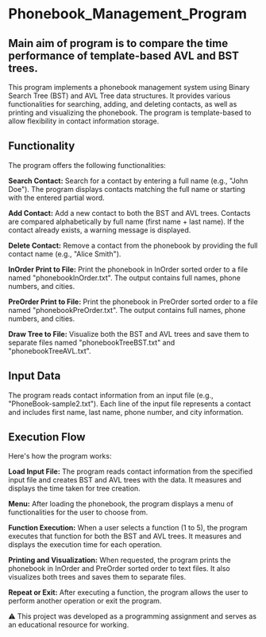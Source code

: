 # Phonebook_Management_Program

## Main aim of program is to compare the time performance of template-based AVL and BST trees.

This program implements a phonebook management system using Binary Search Tree (BST) and AVL Tree data structures. It provides various functionalities for searching, adding, and deleting contacts, as well as printing and visualizing the phonebook. The program is template-based to allow flexibility in contact information storage.

## Functionality
The program offers the following functionalities:

**Search Contact:** Search for a contact by entering a full name (e.g., "John Doe"). The program displays contacts matching the full name or starting with the entered partial word.

**Add Contact:** Add a new contact to both the BST and AVL trees. Contacts are compared alphabetically by full name (first name + last name). If the contact already exists, a warning message is displayed.

**Delete Contact:** Remove a contact from the phonebook by providing the full contact name (e.g., "Alice Smith").

**InOrder Print to File:** Print the phonebook in InOrder sorted order to a file named "phonebookInOrder.txt". The output contains full names, phone numbers, and cities.

**PreOrder Print to File:** Print the phonebook in PreOrder sorted order to a file named "phonebookPreOrder.txt". The output contains full names, phone numbers, and cities.

**Draw Tree to File:** Visualize both the BST and AVL trees and save them to separate files named "phonebookTreeBST.txt" and "phonebookTreeAVL.txt".

## Input Data
The program reads contact information from an input file (e.g., "PhoneBook-sample2.txt"). Each line of the input file represents a contact and includes first name, last name, phone number, and city information.

## Execution Flow
Here's how the program works:

**Load Input File:** The program reads contact information from the specified input file and creates BST and AVL trees with the data. It measures and displays the time taken for tree creation.

**Menu:** After loading the phonebook, the program displays a menu of functionalities for the user to choose from.

**Function Execution:** When a user selects a function (1 to 5), the program executes that function for both the BST and AVL trees. It measures and displays the execution time for each operation.

**Printing and Visualization:** When requested, the program prints the phonebook in InOrder and PreOrder sorted order to text files. It also visualizes both trees and saves them to separate files.

**Repeat or Exit:** After executing a function, the program allows the user to perform another operation or exit the program.

:warning:
This project was developed as a programming assignment and serves as an educational resource for working.
